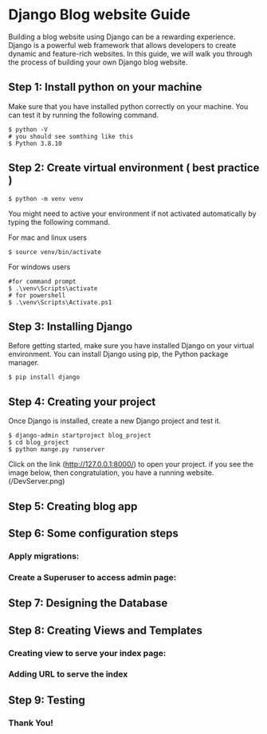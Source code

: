 # Django Blog website Guide
Building a blog website using Django can be a rewarding experience. Django is a powerful web framework that allows developers to create dynamic and feature-rich websites. In this guide, we will walk you through the process of building your own Django blog website.

## Step 1: Install python on your machine
Make sure that you have installed python correctly on your machine. You can test it by running the following command.
```
$ python -V
# you should see somthing like this
$ Python 3.8.10
```

## Step 2: Create virtual environment ( best practice )
```
$ python -m venv venv
```
You might need to active your environment if not activated automatically by typing the following command.

For mac and linux users
```
$ source venv/bin/activate
```

For windows users
```
#for command prompt
$ .\venv\Scripts\activate
# for powershell
$ .\venv\Scripts\Activate.ps1
```

## Step 3: Installing Django
Before getting started, make sure you have installed Django on your virtual environment. You can install Django using pip, the Python package manager. 
```
$ pip install django
```


## Step 4: Creating your project
Once Django is installed, create a new Django project and test it.
```
$ django-admin startproject blog_project
$ cd blog_project
$ python mange.py runserver
```
Click on the link (http://127.0.0.1:8000/) to open your project. if you see the image below, then congratulation, you have a running website. 
(/DevServer.png)
## Step 5: Creating blog app
## Step 6: Some configuration steps
### Apply migrations:
### Create a Superuser to access admin page:
## Step 7: Designing the Database
## Step 8: Creating Views and Templates
### Creating view to serve your index page:
### Adding URL to serve the index
## Step 9: Testing

### Thank You!
